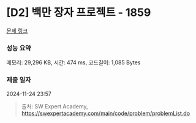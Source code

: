 # [D2] 백만 장자 프로젝트 - 1859 

[문제 링크](https://swexpertacademy.com/main/code/problem/problemDetail.do?contestProbId=AV5LrsUaDxcDFAXc) 

### 성능 요약

메모리: 29,296 KB, 시간: 474 ms, 코드길이: 1,085 Bytes

### 제출 일자

2024-11-24 23:57



> 출처: SW Expert Academy, https://swexpertacademy.com/main/code/problem/problemList.do